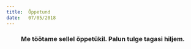 ```yaml
---
title:  Õppetund
date:   07/05/2018
---
```


### <center>Me töötame sellel õppetükil. Palun tulge tagasi hiljem.</center>